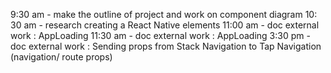 9:30 am - make the outline of project and work on component diagram
10: 30 am - research creating a React Native elements
11:00 am - doc external work : AppLoading
11:30 am - doc external work : AppLoading
3:30 pm - doc external work : Sending props from Stack Navigation to Tap Navigation (navigation/ route props)